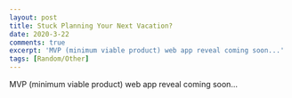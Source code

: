 ```yaml
---
layout: post
title: Stuck Planning Your Next Vacation?
date: 2020-3-22
comments: true
excerpt: 'MVP (minimum viable product) web app reveal coming soon...'
tags: [Random/Other]
---
```


MVP (minimum viable product) web app reveal coming soon...
